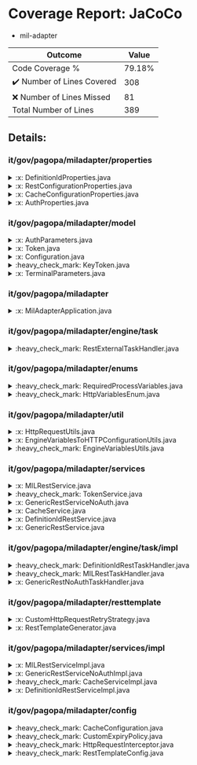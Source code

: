 
# Coverage Report: JaCoCo

* mil-adapter
      
      
| Outcome                 | Value                                                               |
|-------------------------|---------------------------------------------------------------------|
| Code Coverage %         | 79.18%               |
| :heavy_check_mark: Number of Lines Covered | 308    |
| :x: Number of Lines Missed  | 81     |
| Total Number of Lines   | 389     |


## Details:

    
### it/gov/pagopa/miladapter/properties

<details>
    <summary>
:x: DefinitionIdProperties.java
    </summary>

        
</details>

    

<details>
    <summary>
:x: RestConfigurationProperties.java
    </summary>

        
</details>

    

<details>
    <summary>
:x: CacheConfigurationProperties.java
    </summary>

        
</details>

    

<details>
    <summary>
:x: AuthProperties.java
    </summary>

        
</details>

    
### it/gov/pagopa/miladapter/model

<details>
    <summary>
:x: AuthParameters.java
    </summary>

        
</details>

    

<details>
    <summary>
:x: Token.java
    </summary>

        
</details>

    

<details>
    <summary>
:x: Configuration.java
    </summary>

        
</details>

    

<details>
    <summary>
:heavy_check_mark: KeyToken.java
    </summary>

        
#### All Lines Covered!
        
</details>

    

<details>
    <summary>
:x: TerminalParameters.java
    </summary>

        
</details>

    
### it/gov/pagopa/miladapter

<details>
    <summary>
:x: MilAdapterApplication.java
    </summary>

        
#### Lines Missed:
        
- Line #14
```
    }
```
</details>

    
### it/gov/pagopa/miladapter/engine/task

<details>
    <summary>
:heavy_check_mark: RestExternalTaskHandler.java
    </summary>

        
#### All Lines Covered!
        
</details>

    
### it/gov/pagopa/miladapter/enums

<details>
    <summary>
:heavy_check_mark: RequiredProcessVariables.java
    </summary>

        
#### All Lines Covered!
        
</details>

    

<details>
    <summary>
:heavy_check_mark: HttpVariablesEnum.java
    </summary>

        
#### All Lines Covered!
        
</details>

    
### it/gov/pagopa/miladapter/util

<details>
    <summary>
:x: HttpRequestUtils.java
    </summary>

        
#### Lines Missed:
        
</details>

    

<details>
    <summary>
:x: EngineVariablesToHTTPConfigurationUtils.java
    </summary>

        
#### Lines Missed:
        
- Line #28
```
        } catch (Exception e) {
```
- Line #30
```
        }
```
</details>

    

<details>
    <summary>
:heavy_check_mark: EngineVariablesUtils.java
    </summary>

        
#### All Lines Covered!
        
</details>

    
### it/gov/pagopa/miladapter/services

<details>
    <summary>
:x: MILRestService.java
    </summary>

        
</details>

    

<details>
    <summary>
:heavy_check_mark: TokenService.java
    </summary>

        
#### All Lines Covered!
        
</details>

    

<details>
    <summary>
:x: GenericRestServiceNoAuth.java
    </summary>

        
</details>

    

<details>
    <summary>
:x: CacheService.java
    </summary>

        
</details>

    

<details>
    <summary>
:x: DefinitionIdRestService.java
    </summary>

        
</details>

    

<details>
    <summary>
:x: GenericRestService.java
    </summary>

        
#### Lines Missed:
        
- Line #37
```
                } catch (InterruptedException e) {
```
- Line #39
```
                }
```
- Line #43
```
        } catch (HttpClientErrorException | HttpServerErrorException e) {
```
- Line #46
```
        } catch (Exception e) {
```
- Line #49
```
        }
```
</details>

    
### it/gov/pagopa/miladapter/engine/task/impl

<details>
    <summary>
:heavy_check_mark: DefinitionIdRestTaskHandler.java
    </summary>

        
#### All Lines Covered!
        
</details>

    

<details>
    <summary>
:heavy_check_mark: MILRestTaskHandler.java
    </summary>

        
#### All Lines Covered!
        
</details>

    

<details>
    <summary>
:x: GenericRestNoAuthTaskHandler.java
    </summary>

        
#### Lines Missed:
        
</details>

    
### it/gov/pagopa/miladapter/resttemplate

<details>
    <summary>
:x: CustomHttpRequestRetryStrategy.java
    </summary>

        
#### Lines Missed:
        
</details>

    

<details>
    <summary>
:x: RestTemplateGenerator.java
    </summary>

        
#### Lines Missed:
        
</details>

    
### it/gov/pagopa/miladapter/services/impl

<details>
    <summary>
:x: MILRestServiceImpl.java
    </summary>

        
#### Lines Missed:
        
</details>

    

<details>
    <summary>
:x: GenericRestServiceNoAuthImpl.java
    </summary>

        
#### Lines Missed:
        
- Line #32
```
    }
```
</details>

    

<details>
    <summary>
:heavy_check_mark: CacheServiceImpl.java
    </summary>

        
#### All Lines Covered!
        
</details>

    

<details>
    <summary>
:x: DefinitionIdRestServiceImpl.java
    </summary>

        
#### Lines Missed:
        
</details>

    
### it/gov/pagopa/miladapter/config

<details>
    <summary>
:heavy_check_mark: CacheConfiguration.java
    </summary>

        
#### All Lines Covered!
        
</details>

    

<details>
    <summary>
:heavy_check_mark: CustomExpiryPolicy.java
    </summary>

        
#### All Lines Covered!
        
</details>

    

<details>
    <summary>
:heavy_check_mark: HttpRequestInterceptor.java
    </summary>

        
#### All Lines Covered!
        
</details>

    

<details>
    <summary>
:heavy_check_mark: RestTemplateConfig.java
    </summary>

        
#### All Lines Covered!
        
</details>

    
